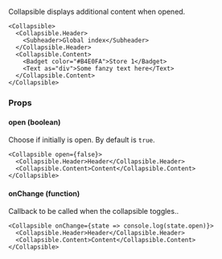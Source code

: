 Collapsible displays additional content when opened.

```react
<Collapsible>
  <Collapsible.Header>
    <Subheader>Global index</Subheader>
  </Collapsible.Header>
  <Collapsible.Content>
    <Badget color="#B4E0FA">Store 1</Badget>
    <Text as="div">Some fanzy text here</Text>
  </Collapsible.Content>
</Collapsible>
```

### Props

#### **open** (boolean)

Choose if initially is open. By default is `true`.

```react
<Collapsible open={false}>
  <Collapsible.Header>Header</Collapsible.Header>
  <Collapsible.Content>Content</Collapsible.Content>
</Collapsible>
```

#### **onChange** (function)

Callback to be called when the collapsible toggles..

```react
<Collapsible onChange={state => console.log(state.open)}>
  <Collapsible.Header>Header</Collapsible.Header>
  <Collapsible.Content>Content</Collapsible.Content>
</Collapsible>
```

